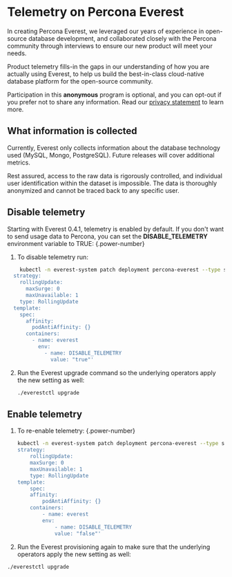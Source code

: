 # Telemetry on Percona Everest

In creating Percona Everest, we leveraged our years of experience in open-source database development, and collaborated closely with the Percona community through interviews to ensure our new product will meet your needs.

Product telemetry fills-in the gaps in our understanding of how you are actually using Everest, to help us build the best-in-class cloud-native database platform for the open-source community.

Participation in this **anonymous** program is optional, and you can opt-out if you prefer not to share any information. Read our [privacy statement](https://www.percona.com/privacy-policy#h.e34c40q8sb1a) to learn more.

## What information is collected

Currently, Everest only collects information about the database technology used (MySQL, Mongo, PostgreSQL). Future releases will cover additional metrics.

Rest assured, access to the raw data is rigorously controlled, and individual user identification within the dataset is impossible. The data is thoroughly anonymized and cannot be traced back to any specific user.

## Disable telemetry

Starting with Everest 0.4.1, telemetry is enabled by default. If you don't want to send usage data to Percona, you can set the **DISABLE_TELEMETRY** environment variable to TRUE:
{.power-number}

1. To disable telemetry run:

```sh
    kubectl -n everest-system patch deployment percona-everest --type strategic -p 'spec:
  strategy:
    rollingUpdate:
      maxSurge: 0
      maxUnavailable: 1
    type: RollingUpdate
  template:
    spec:
      affinity:
        podAntiAffinity: {}
      containers:
        - name: everest
          env:
            - name: DISABLE_TELEMETRY
              value: "true"'
```

2. Run the Everest upgrade command so the underlying operators apply the new setting as well:
   
    ```sh
    ./everestctl upgrade
    ```

## Enable telemetry

1. To re-enable telemetry:
{.power-number}

    ```sh
    kubectl -n everest-system patch deployment percona-everest --type strategic -p 'spec:
    strategy:
        rollingUpdate:
        maxSurge: 0
        maxUnavailable: 1
        type: RollingUpdate
    template:
        spec:
        affinity:
            podAntiAffinity: {}
        containers:
            - name: everest
            env:
                - name: DISABLE_TELEMETRY
                value: "false"'
    ```

2. Run the Everest provisioning again to make sure that the underlying operators apply the new setting as well:
    
```sh
./everestctl upgrade
```
